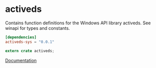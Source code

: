 # activeds #
Contains function definitions for the Windows API library activeds. See winapi for types and constants.

```toml
[dependencies]
activeds-sys = "0.0.1"
```

```rust
extern crate activeds;
```

[Documentation](https://retep998.github.io/doc/activeds/)
